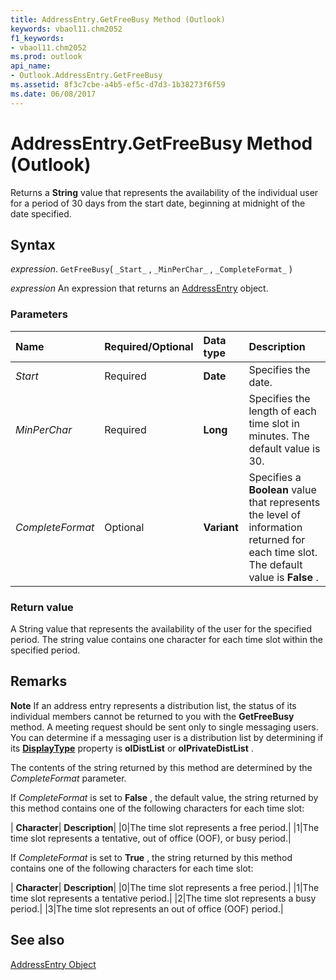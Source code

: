 ```yaml
---
title: AddressEntry.GetFreeBusy Method (Outlook)
keywords: vbaol11.chm2052
f1_keywords:
- vbaol11.chm2052
ms.prod: outlook
api_name:
- Outlook.AddressEntry.GetFreeBusy
ms.assetid: 8f3c7cbe-a4b5-ef5c-d7d3-1b38273f6f59
ms.date: 06/08/2017
---
```



# AddressEntry.GetFreeBusy Method (Outlook)

Returns a  **String** value that represents the availability of the individual user for a period of 30 days from the start date, beginning at midnight of the date specified.


## Syntax

 _expression_. `GetFreeBusy`( `_Start_` , `_MinPerChar_` , `_CompleteFormat_` )

 _expression_ An expression that returns an [AddressEntry](./Outlook.AddressEntry.md) object.


### Parameters



|Name|Required/Optional|Data type|Description|
|:-----|:-----|:-----|:-----|
| _Start_|Required| **Date**|Specifies the date.|
| _MinPerChar_|Required| **Long**|Specifies the length of each time slot in minutes. The default value is 30.|
| _CompleteFormat_|Optional| **Variant**|Specifies a  **Boolean** value that represents the level of information returned for each time slot. The default value is **False** .|

### Return value

A String value that represents the availability of the user for the specified period. The string value contains one character for each time slot within the specified period.


## Remarks


 **Note**  If an address entry represents a distribution list, the status of its individual members cannot be returned to you with the  **GetFreeBusy** method. A meeting request should be sent only to single messaging users. You can determine if a messaging user is a distribution list by determining if its **[DisplayType](Outlook.AddressEntry.DisplayType.md)** property is **olDistList** or **olPrivateDistList** .

The contents of the string returned by this method are determined by the  _CompleteFormat_ parameter.

If  _CompleteFormat_ is set to **False** , the default value, the string returned by this method contains one of the following characters for each time slot:



| **Character**| **Description**|
|0|The time slot represents a free period.|
|1|The time slot represents a tentative, out of office (OOF), or busy period.|

If  _CompleteFormat_ is set to **True** , the string returned by this method contains one of the following characters for each time slot:



| **Character**| **Description**|
|0|The time slot represents a free period.|
|1|The time slot represents a tentative period.|
|2|The time slot represents a busy period.|
|3|The time slot represents an out of office (OOF) period.|

## See also


[AddressEntry Object](Outlook.AddressEntry.md)

